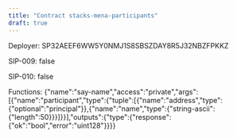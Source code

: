 ```yaml
---
title: "Contract stacks-mena-participants"
draft: true
---
```

Deployer: SP32AEEF6WW5Y0NMJ1S8SBSZDAY8R5J32NBZFPKKZ

SIP-009: false

SIP-010: false

Functions:
{"name":"say-name","access":"private","args":[{"name":"participant","type":{"tuple":[{"name":"address","type":{"optional":"principal"}},{"name":"name","type":{"string-ascii":{"length":50}}}]}}],"outputs":{"type":{"response":{"ok":"bool","error":"uint128"}}}}
